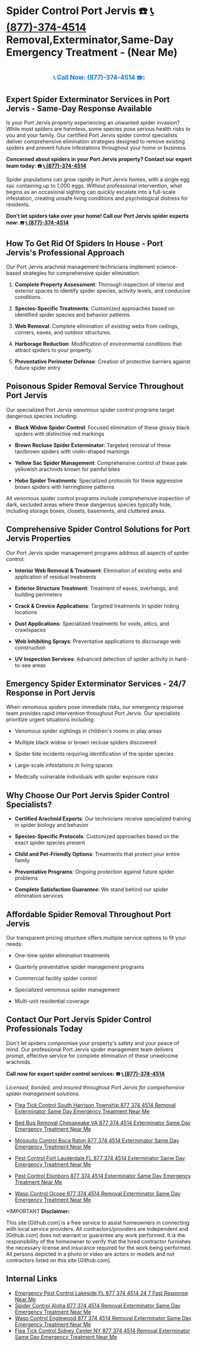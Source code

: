# Spider Control Port Jervis ☎️ [📞 (877)-374-4514](https://pest-control-4514.netlify.app) Removal,Exterminator,Same-Day Emergency Treatment - (Near Me)
# 

<p align="center" style="font-size: 1.2em; font-weight: bold; margin: 20px 0;">
  <a href="https://pest-control-4514.netlify.app" target="_blank" style="color: #007BFF; text-decoration: none;">📞 Call Now: (877)-374-4514 ☎️💧</a>
</p>

## Expert Spider Exterminator Services in Port Jervis - Same-Day Response Available

Is your Port Jervis property experiencing an unwanted spider invasion? While most spiders are harmless, some species pose serious health risks to you and your family. Our certified Port Jervis spider control specialists deliver comprehensive elimination strategies designed to remove existing spiders and prevent future infestations throughout your home or business.

**Concerned about spiders in your Port Jervis property? Contact our expert team today: ☎️ [📞 (877)-374-4514](https://pest-control-4514.netlify.app)**

Spider populations can grow rapidly in Port Jervis homes, with a single egg sac containing up to 1,000 eggs. Without professional intervention, what begins as an occasional sighting can quickly escalate into a full-scale infestation, creating unsafe living conditions and psychological distress for residents.

**Don't let spiders take over your home! Call our Port Jervis spider experts now: ☎️ [📞 (877)-374-4514](https://pest-control-4514.netlify.app)**

## How To Get Rid Of Spiders In House - Port Jervis's Professional Approach

Our Port Jervis arachnid management technicians implement science-based strategies for comprehensive spider elimination:

1. **Complete Property Assessment**: Thorough inspection of interior and exterior spaces to identify spider species, activity levels, and conducive conditions.

2. **Species-Specific Treatments**: Customized approaches based on identified spider species and behavior patterns.

3. **Web Removal**: Complete elimination of existing webs from ceilings, corners, eaves, and outdoor structures.

4. **Harborage Reduction**: Modification of environmental conditions that attract spiders to your property.

5. **Preventative Perimeter Defense**: Creation of protective barriers against future spider entry.

## Poisonous Spider Removal Service Throughout Port Jervis

Our specialized Port Jervis venomous spider control programs target dangerous species including:

- **Black Widow Spider Control**: Focused elimination of these glossy black spiders with distinctive red markings

- **Brown Recluse Spider Exterminator**: Targeted removal of these tan/brown spiders with violin-shaped markings

- **Yellow Sac Spider Management**: Comprehensive control of these pale yellowish arachnids known for painful bites

- **Hobo Spider Treatments**: Specialized protocols for these aggressive brown spiders with herringbone patterns

All venomous spider control programs include comprehensive inspection of dark, secluded areas where these dangerous species typically hide, including storage boxes, closets, basements, and cluttered areas.

## Comprehensive Spider Control Solutions for Port Jervis Properties

Our Port Jervis spider management programs address all aspects of spider control:

- **Interior Web Removal & Treatment**: Elimination of existing webs and application of residual treatments

- **Exterior Structure Treatment**: Treatment of eaves, overhangs, and building perimeters

- **Crack & Crevice Applications**: Targeted treatments in spider hiding locations

- **Dust Applications**: Specialized treatments for voids, attics, and crawlspaces

- **Web Inhibiting Sprays**: Preventative applications to discourage web construction

- **UV Inspection Services**: Advanced detection of spider activity in hard-to-see areas

## Emergency Spider Exterminator Services - 24/7 Response in Port Jervis

When venomous spiders pose immediate risks, our emergency response team provides rapid intervention throughout Port Jervis. Our specialists prioritize urgent situations including:

- Venomous spider sightings in children's rooms or play areas

- Multiple black widow or brown recluse spiders discovered

- Spider bite incidents requiring identification of the spider species

- Large-scale infestations in living spaces

- Medically vulnerable individuals with spider exposure risks

## Why Choose Our Port Jervis Spider Control Specialists?

- **Certified Arachnid Experts**: Our technicians receive specialized training in spider biology and behavior

- **Species-Specific Protocols**: Customized approaches based on the exact spider species present

- **Child and Pet-Friendly Options**: Treatments that protect your entire family

- **Preventative Programs**: Ongoing protection against future spider problems

- **Complete Satisfaction Guarantee**: We stand behind our spider elimination services

## Affordable Spider Removal Throughout Port Jervis

Our transparent pricing structure offers multiple service options to fit your needs:

- One-time spider elimination treatments

- Quarterly preventative spider management programs

- Commercial facility spider control

- Specialized venomous spider management

- Multi-unit residential coverage

## Contact Our Port Jervis Spider Control Professionals Today

Don't let spiders compromise your property's safety and your peace of mind. Our professional Port Jervis spider management team delivers prompt, effective service for complete elimination of these unwelcome arachnids.

**Call now for expert spider control services: ☎️ [📞 (877)-374-4514](https://pest-control-4514.netlify.app)**

*Licensed, bonded, and insured throughout Port Jervis for comprehensive spider management solutions.*


- [Flea Tick Control South Harrison Township 877 374 4514 Removal Exterminator Same Day Emergency Treatment Near Me](https://github.com/allyoucaneatsushiin/pest-control/blob/main/Flea-Tick-Control-South-Harrison-Township-877-374-4514-Removal-Exterminator-Same-Day-Emergency-Treatment-Near-Me.md)
- [Bed Bug Removal Chesapeake VA 877 374 4514 Exterminator Same Day Emergency Treatment Near Me](https://github.com/allyoucaneatsushiin/pest-control/blob/main/Bed-Bug-Removal-Chesapeake-VA-877-374-4514-Exterminator-Same-Day-Emergency-Treatment-Near-Me.md)
- [Mosquito Control Boca Raton 877 374 4514 Exterminator Same Day Emergency Treatment Near Me](https://github.com/allyoucaneatsushiin/pest-control/blob/main/Mosquito-Control-Boca-Raton-877-374-4514-Exterminator-Same-Day-Emergency-Treatment-Near-Me.md)


- [Pest Control Fort Lauderdale FL 877 374 4514 Exterminator Same Day Emergency Treatment Near Me](https://github.com/allyoucaneatsushiin/pest-control/blob/main/Pest-Control-Fort-Lauderdale-FL-877-374-4514-Exterminator-Same-Day-Emergency-Treatment-Near-Me.md)
- [Pest Control Elsinboro 877 374 4514 Exterminator Same Day Emergency Treatment Near Me](https://github.com/allyoucaneatsushiin/pest-control/blob/main/Pest-Control-Elsinboro-877-374-4514-Exterminator-Same-Day-Emergency-Treatment-Near-Me.md)
- [Wasp Control Ocoee 877 374 4514 Removal Exterminator Same Day Emergency Treatment Near Me](https://github.com/allyoucaneatsushiin/pest-control/blob/main/Wasp-Control-Ocoee-877-374-4514-Removal-Exterminator-Same-Day-Emergency-Treatment-Near-Me.md)


*IMPORTANT **Disclaimer:**  

This site [Github.com] is a free service to assist homeowners in connecting with local service providers. All contractors/providers are independent and [Github.com] does not warrant or guarantee any work performed. It is the responsibility of the homeowner to verify that the hired contractor furnishes the necessary license and insurance required for the work being performed. All persons depicted in a photo or video are actors or models and not contractors listed on this site [Github.com].


## Internal Links
- [Emergency Pest Control Lakeside FL 877 374 4514 24 7 Fast Response Near Me](https://github.com/allyoucaneatsushiin/pest-control/blob/main/Emergency-Pest-Control-Lakeside-FL-877-374-4514-24-7-Fast-Response-Near-Me.md)
- [Spider Control Aloha 877 374 4514 Removal Exterminator Same Day Emergency Treatment Near Me](https://github.com/allyoucaneatsushiin/pest-control/blob/main/Spider-Control-Aloha-877-374-4514-Removal-Exterminator-Same-Day-Emergency-Treatment-Near-Me.md)
- [Wasp Control Englewood 877 374 4514 Removal Exterminator Same Day Emergency Treatment Near Me](https://github.com/allyoucaneatsushiin/pest-control/blob/main/Wasp-Control-Englewood-877-374-4514-Removal-Exterminator-Same-Day-Emergency-Treatment-Near-Me.md)
- [Flea Tick Control Sidney Center NY 877 374 4514 Removal Exterminator Same Day Emergency Treatment Near Me](https://github.com/allyoucaneatsushiin/pest-control/blob/main/Flea-Tick-Control-Sidney-Center-NY-877-374-4514-Removal-Exterminator-Same-Day-Emergency-Treatment-Near-Me.md)
